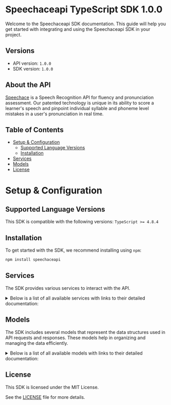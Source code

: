 # Speechaceapi TypeScript SDK 1.0.0

Welcome to the Speechaceapi SDK documentation. This guide will help you get started with integrating and using the Speechaceapi SDK in your project.

## Versions

- API version: `1.0.0`
- SDK version: `1.0.0`

## About the API

[Speechace](https://www.speechace.com) is a Speech Recognition API for fluency and pronunciation assessment. Our patented technology is unique in its ability to score a learner's speech and pinpoint individual syllable and phoneme level mistakes in a user's pronunciation in real time.

## Table of Contents

- [Setup & Configuration](#setup--configuration)
  - [Supported Language Versions](#supported-language-versions)
  - [Installation](#installation)
- [Services](#services)
- [Models](#models)
- [License](#license)

# Setup & Configuration

## Supported Language Versions

This SDK is compatible with the following versions: `TypeScript >= 4.8.4`

## Installation

To get started with the SDK, we recommend installing using `npm`:

```bash
npm install speechaceapi
```

## Services

The SDK provides various services to interact with the API.

<details> 
<summary>Below is a list of all available services with links to their detailed documentation:</summary>

| Name                                                                             |
| :------------------------------------------------------------------------------- |
| [V9Latest_Service](documentation/services/V9Latest_Service.md)                   |
| [V1V7OlderVersions_Service](documentation/services/V1V7OlderVersions_Service.md) |

</details>

## Models

The SDK includes several models that represent the data structures used in API requests and responses. These models help in organizing and managing the data efficiently.

<details> 
<summary>Below is a list of all available models with links to their detailed documentation:</summary>

| Name                                                                                                         | Description |
| :----------------------------------------------------------------------------------------------------------- | :---------- |
| [ScoreAWordOrSentenceRequest](documentation/models/ScoreAWordOrSentenceRequest.md)                           |             |
| [ScoreAWordOrSentenceOkResponse](documentation/models/ScoreAWordOrSentenceOkResponse.md)                     |             |
| [ScoreAPhonemeListRequest](documentation/models/ScoreAPhonemeListRequest.md)                                 |             |
| [ScoreAPhonemeListOkResponse](documentation/models/ScoreAPhonemeListOkResponse.md)                           |             |
| [ValidateTextOkResponse](documentation/models/ValidateTextOkResponse.md)                                     |             |
| [ScoreTaskRequest](documentation/models/ScoreTaskRequest.md)                                                 |             |
| [TranscribeScoreRequest](documentation/models/TranscribeScoreRequest.md)                                     |             |
| [TranscribeScoreOkResponse](documentation/models/TranscribeScoreOkResponse.md)                               |             |
| [ScoreAWordOrSentence1Request](documentation/models/ScoreAWordOrSentence1Request.md)                         |             |
| [ScoreAWordOrSentence1OkResponse](documentation/models/ScoreAWordOrSentence1OkResponse.md)                   |             |
| [ScoreAPhonemeList1Request](documentation/models/ScoreAPhonemeList1Request.md)                               |             |
| [ScoreAPhonemeList1OkResponse](documentation/models/ScoreAPhonemeList1OkResponse.md)                         |             |
| [ValidateText1OkResponse](documentation/models/ValidateText1OkResponse.md)                                   |             |
| [TranscribeScore1Request](documentation/models/TranscribeScore1Request.md)                                   |             |
| [TranscribeScore1OkResponse](documentation/models/TranscribeScore1OkResponse.md)                             |             |
| [ScoreAWordOrSentenceOkResponseTextScore](documentation/models/ScoreAWordOrSentenceOkResponseTextScore.md)   |             |
| [TextScoreCefrScore](documentation/models/TextScoreCefrScore.md)                                             |             |
| [TextScoreFluency1](documentation/models/TextScoreFluency1.md)                                               |             |
| [TextScoreIeltsScore](documentation/models/TextScoreIeltsScore.md)                                           |             |
| [TextScorePteScore](documentation/models/TextScorePteScore.md)                                               |             |
| [TextScoreSpeechaceScore](documentation/models/TextScoreSpeechaceScore.md)                                   |             |
| [TextScoreToeicScore](documentation/models/TextScoreToeicScore.md)                                           |             |
| [TextScoreWordScoreList1](documentation/models/TextScoreWordScoreList1.md)                                   |             |
| [FluencyOverallMetrics1](documentation/models/FluencyOverallMetrics1.md)                                     |             |
| [FluencySegmentMetricsList1](documentation/models/FluencySegmentMetricsList1.md)                             |             |
| [SegmentMetricsListCefrScore1](documentation/models/SegmentMetricsListCefrScore1.md)                         |             |
| [SegmentMetricsListSpeechaceScore1](documentation/models/SegmentMetricsListSpeechaceScore1.md)               |             |
| [WordScoreListPhoneScoreList1](documentation/models/WordScoreListPhoneScoreList1.md)                         |             |
| [WordScoreListSyllableScoreList1](documentation/models/WordScoreListSyllableScoreList1.md)                   |             |
| [ScoreAPhonemeListOkResponseWordScore](documentation/models/ScoreAPhonemeListOkResponseWordScore.md)         |             |
| [WordScorePhoneScoreList1](documentation/models/WordScorePhoneScoreList1.md)                                 |             |
| [TranscribeScoreOkResponseSpeechScore](documentation/models/TranscribeScoreOkResponseSpeechScore.md)         |             |
| [SpeechScoreCefrScore](documentation/models/SpeechScoreCefrScore.md)                                         |             |
| [Coherence](documentation/models/Coherence.md)                                                               |             |
| [SpeechScoreFluency1](documentation/models/SpeechScoreFluency1.md)                                           |             |
| [Grammar](documentation/models/Grammar.md)                                                                   |             |
| [SpeechScoreIeltsScore](documentation/models/SpeechScoreIeltsScore.md)                                       |             |
| [SpeechScorePteScore](documentation/models/SpeechScorePteScore.md)                                           |             |
| [SpeechScoreRelevance1](documentation/models/SpeechScoreRelevance1.md)                                       |             |
| [ScoreIssueList](documentation/models/ScoreIssueList.md)                                                     |             |
| [SpeechScoreSpeechaceScore](documentation/models/SpeechScoreSpeechaceScore.md)                               |             |
| [SpeechScoreToeicScore](documentation/models/SpeechScoreToeicScore.md)                                       |             |
| [Vocab](documentation/models/Vocab.md)                                                                       |             |
| [SpeechScoreWordScoreList1](documentation/models/SpeechScoreWordScoreList1.md)                               |             |
| [CoherenceOverallMetrics](documentation/models/CoherenceOverallMetrics.md)                                   |             |
| [AdverbDiversity](documentation/models/AdverbDiversity.md)                                                   |             |
| [BasicConnectives](documentation/models/BasicConnectives.md)                                                 |             |
| [CausalConnectives](documentation/models/CausalConnectives.md)                                               |             |
| [LexicalDensity](documentation/models/LexicalDensity.md)                                                     |             |
| [NegativeConnectives](documentation/models/NegativeConnectives.md)                                           |             |
| [PronounDensity](documentation/models/PronounDensity.md)                                                     |             |
| [VerbDiversity](documentation/models/VerbDiversity.md)                                                       |             |
| [FluencyOverallMetrics2](documentation/models/FluencyOverallMetrics2.md)                                     |             |
| [FluencySegmentMetricsList2](documentation/models/FluencySegmentMetricsList2.md)                             |             |
| [SegmentMetricsListCefrScore2](documentation/models/SegmentMetricsListCefrScore2.md)                         |             |
| [SegmentMetricsListIeltsScore](documentation/models/SegmentMetricsListIeltsScore.md)                         |             |
| [SegmentMetricsListPteScore](documentation/models/SegmentMetricsListPteScore.md)                             |             |
| [SegmentMetricsListSpeechaceScore2](documentation/models/SegmentMetricsListSpeechaceScore2.md)               |             |
| [SegmentMetricsListToeicScore](documentation/models/SegmentMetricsListToeicScore.md)                         |             |
| [Errors](documentation/models/Errors.md)                                                                     |             |
| [GrammarOverallMetrics](documentation/models/GrammarOverallMetrics.md)                                       |             |
| [GrammaticalAccuracy](documentation/models/GrammaticalAccuracy.md)                                           |             |
| [GrammaticalRange](documentation/models/GrammaticalRange.md)                                                 |             |
| [Length](documentation/models/Length.md)                                                                     |             |
| [OverallMetricsLexicalDiversity1](documentation/models/OverallMetricsLexicalDiversity1.md)                   |             |
| [AdverbModifierVariation](documentation/models/AdverbModifierVariation.md)                                   |             |
| [NounPhraseComplexity](documentation/models/NounPhraseComplexity.md)                                         |             |
| [NounPhraseVariation](documentation/models/NounPhraseVariation.md)                                           |             |
| [VerbConstructionVariation](documentation/models/VerbConstructionVariation.md)                               |             |
| [VocabOverallMetrics](documentation/models/VocabOverallMetrics.md)                                           |             |
| [AcademicLanguageUse](documentation/models/AcademicLanguageUse.md)                                           |             |
| [CollocationCommonality](documentation/models/CollocationCommonality.md)                                     |             |
| [Idiomaticity](documentation/models/Idiomaticity.md)                                                         |             |
| [OverallMetricsLexicalDiversity2](documentation/models/OverallMetricsLexicalDiversity2.md)                   |             |
| [WordSophistication](documentation/models/WordSophistication.md)                                             |             |
| [WordSpecificity](documentation/models/WordSpecificity.md)                                                   |             |
| [WordScoreListPhoneScoreList2](documentation/models/WordScoreListPhoneScoreList2.md)                         |             |
| [WordScoreListSyllableScoreList2](documentation/models/WordScoreListSyllableScoreList2.md)                   |             |
| [ScoreAWordOrSentence1OkResponseTextScore](documentation/models/ScoreAWordOrSentence1OkResponseTextScore.md) |             |
| [TextScoreFluency2](documentation/models/TextScoreFluency2.md)                                               |             |
| [WordIntonationList](documentation/models/WordIntonationList.md)                                             |             |
| [TextScoreWordScoreList2](documentation/models/TextScoreWordScoreList2.md)                                   |             |
| [FluencyOverallMetrics3](documentation/models/FluencyOverallMetrics3.md)                                     |             |
| [FluencySegmentMetricsList3](documentation/models/FluencySegmentMetricsList3.md)                             |             |
| [OverallMetricsIeltsSubscore1](documentation/models/OverallMetricsIeltsSubscore1.md)                         |             |
| [WordScoreListPhoneScoreList3](documentation/models/WordScoreListPhoneScoreList3.md)                         |             |
| [WordScoreListSyllableScoreList3](documentation/models/WordScoreListSyllableScoreList3.md)                   |             |
| [ScoreAPhonemeList1OkResponseWordScore](documentation/models/ScoreAPhonemeList1OkResponseWordScore.md)       |             |
| [WordScorePhoneScoreList2](documentation/models/WordScorePhoneScoreList2.md)                                 |             |
| [TranscribeScore1OkResponseSpeechScore](documentation/models/TranscribeScore1OkResponseSpeechScore.md)       |             |
| [SpeechScoreFluency2](documentation/models/SpeechScoreFluency2.md)                                           |             |
| [SpeechScoreRelevance2](documentation/models/SpeechScoreRelevance2.md)                                       |             |
| [SpeechScoreWordScoreList2](documentation/models/SpeechScoreWordScoreList2.md)                               |             |
| [FluencyOverallMetrics4](documentation/models/FluencyOverallMetrics4.md)                                     |             |
| [FluencySegmentMetricsList4](documentation/models/FluencySegmentMetricsList4.md)                             |             |
| [OverallMetricsIeltsSubscore2](documentation/models/OverallMetricsIeltsSubscore2.md)                         |             |
| [SegmentMetricsListIeltsSubscore](documentation/models/SegmentMetricsListIeltsSubscore.md)                   |             |
| [WordScoreListPhoneScoreList4](documentation/models/WordScoreListPhoneScoreList4.md)                         |             |
| [WordScoreListSyllableScoreList4](documentation/models/WordScoreListSyllableScoreList4.md)                   |             |

</details>

## License

This SDK is licensed under the MIT License.

See the [LICENSE](LICENSE) file for more details.

<!-- This file was generated by liblab | https://liblab.com/ -->

